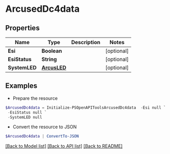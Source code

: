 # ArcusedDc4data
## Properties

Name | Type | Description | Notes
------------ | ------------- | ------------- | -------------
**Esi** | **Boolean** |  | [optional] 
**EsiStatus** | **String** |  | [optional] 
**SystemLED** | [**ArcusLED**](ArcusLED.md) |  | [optional] 

## Examples

- Prepare the resource
```powershell
$ArcusedDc4data = Initialize-PSOpenAPIToolsArcusedDc4data  -Esi null `
 -EsiStatus null `
 -SystemLED null
```

- Convert the resource to JSON
```powershell
$ArcusedDc4data | ConvertTo-JSON
```

[[Back to Model list]](../README.md#documentation-for-models) [[Back to API list]](../README.md#documentation-for-api-endpoints) [[Back to README]](../README.md)

